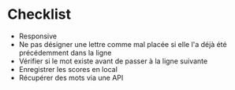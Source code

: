 # Checklist

- Responsive
- Ne pas désigner une lettre comme mal placée si elle l'a déjà été précédemment dans la ligne
- Vérifier si le mot existe avant de passer à la ligne suivante
- Enregistrer les scores en local
- Récupérer des mots via une API